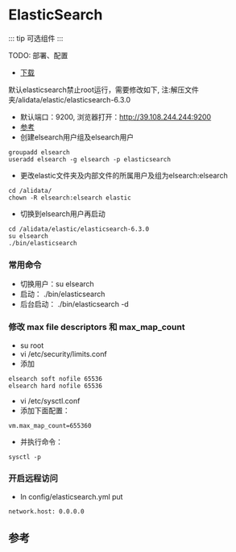 # ElasticSearch

::: tip
可选组件
:::

TODO: 部署、配置

- [下载](https://www.elastic.co/downloads/elasticsearch)

默认elasticsearch禁止root运行，需要修改如下, 注:解压文件夹/alidata/elastic/elasticsearch-6.3.0

- 默认端口：9200, 浏览器打开：http://39.108.244.244:9200
- [参考](https://blog.csdn.net/lahand/article/details/78954112)
- 创建elsearch用户组及elsearch用户

```shell
groupadd elsearch
useradd elsearch -g elsearch -p elasticsearch
```

- 更改elastic文件夹及内部文件的所属用户及组为elsearch:elsearch

```shell
cd /alidata/
chown -R elsearch:elsearch elastic
```

- 切换到elsearch用户再启动

```shell
cd /alidata/elastic/elasticsearch-6.3.0
su elsearch 
./bin/elasticsearch
```

### 常用命令

- 切换用户：su elsearch 
- 启动： ./bin/elasticsearch 
- 后台启动： ./bin/elasticsearch -d

### 修改 max file descriptors 和 max_map_count

- su root
- vi /etc/security/limits.conf 
- 添加

```shell
elsearch soft nofile 65536
elsearch hard nofile 65536
```

- vi /etc/sysctl.conf
- 添加下面配置：

```shell
vm.max_map_count=655360
```

- 并执行命令：

```shell
sysctl -p
```

### 开启远程访问

- In config/elasticsearch.yml put

```shell
network.host: 0.0.0.0
```

## 参考

